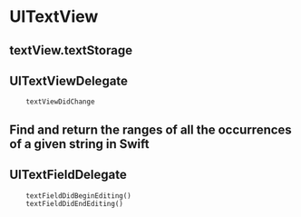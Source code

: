 # UITextView

## textView.textStorage

## UITextViewDelegate
        
        textViewDidChange

## Find and return the ranges of all the occurrences of a given string in Swift

## UITextFieldDelegate
        
        textFieldDidBeginEditing()
        textFieldDidEndEditing()

